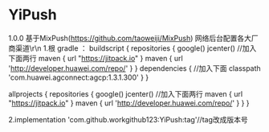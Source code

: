# YiPush
1.0.0
基于MixPush(https://github.com/taoweiji/MixPush)  网络后台配置各大厂商渠道\r\n
1.根 gradle ：
buildscript {
    repositories {
        google()
        jcenter()
        //加入下面两行
        maven { url "https://jitpack.io" }
        maven { url 'http://developer.huawei.com/repo/' }
    }
    dependencies {
        //加入下面
        classpath 'com.huawei.agconnect:agcp:1.3.1.300'
    }
}

allprojects {
    repositories {
        google()
        jcenter()
        //加入下面两行
        maven { url "https://jitpack.io" }
        maven { url 'http://developer.huawei.com/repo/' }
    }
}


2.implementation 'com.github.workgithub123:YiPush:tag'//tag改成版本号
